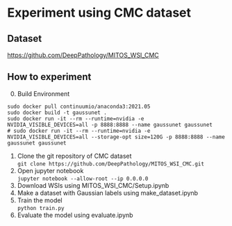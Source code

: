 # Experiment using CMC dataset

## Dataset

https://github.com/DeepPathology/MITOS_WSI_CMC  

## How to experiment

0. Build Environment  

```
sudo docker pull continuumio/anaconda3:2021.05  
sudo docker build -t gaussunet .  
sudo docker run -it --rm --runtime=nvidia -e NVIDIA_VISIBLE_DEVICES=all -p 8888:8888 --name gaussunet gaussunet  
# sudo docker run -it --rm --runtime=nvidia -e NVIDIA_VISIBLE_DEVICES=all --storage-opt size=120G -p 8888:8888 --name gaussunet gaussunet  
```

1. Clone the git repository of CMC dataset   
`git clone https://github.com/DeepPathology/MITOS_WSI_CMC.git`  
2. Open jupyter notebook  
`jupyter notebook --allow-root --ip 0.0.0.0`  
3. Download WSIs using MITOS_WSI_CMC/Setup.ipynb  
4. Make a dataset with Gaussian labels using make_dataset.ipynb  
5. Train the model  
`python train.py`  
6. Evaluate the model using evaluate.ipynb  
